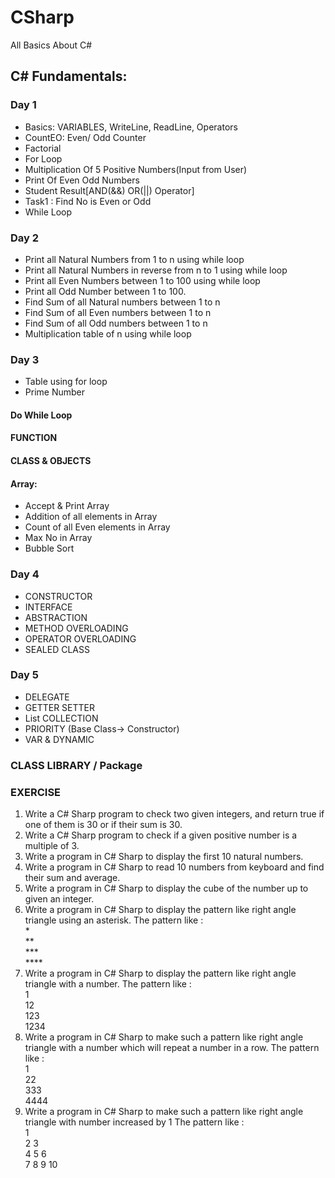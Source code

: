 # CSharp
All Basics About C#

## C# Fundamentals:
### Day 1
- Basics: VARIABLES, WriteLine, ReadLine, Operators
- CountEO: Even/ Odd Counter
- Factorial
- For Loop
- Multiplication Of 5 Positive Numbers(Input from User)
- Print Of Even Odd Numbers
- Student Result[AND(&&) OR(||) Operator]
- Task1 : Find No is Even or Odd
- While Loop

### Day 2
- Print all Natural Numbers from 1 to n using while loop
- Print all Natural Numbers in reverse from n to 1 using while loop
- Print all Even Numbers between 1 to 100 using while loop
- Print all Odd Number between 1 to 100.
- Find Sum of all Natural numbers between 1 to n
- Find Sum of all Even numbers between 1 to n
- Find Sum of all Odd numbers between 1 to n
- Multiplication table of n using while loop

### Day 3
- Table using for loop
- Prime Number

#### Do While Loop
#### FUNCTION
#### CLASS & OBJECTS

#### Array:
- Accept & Print Array
- Addition of all elements in Array
- Count of all Even elements in Array
- Max No in Array
- Bubble Sort

### Day 4
- CONSTRUCTOR
- INTERFACE
- ABSTRACTION 
- METHOD OVERLOADING
- OPERATOR OVERLOADING
- SEALED CLASS

### Day 5
- DELEGATE
- GETTER SETTER
- List COLLECTION
- PRIORITY (Base Class-> Constructor)
- VAR & DYNAMIC

### CLASS LIBRARY / Package

### EXERCISE 
1. Write a C# Sharp program to check two given integers, and return true if one of them is 30 or if their sum is 30. 
2. Write a C# Sharp program to check if a given positive number is a multiple of 3.
3. Write a program in C# Sharp to display the first 10 natural numbers.
4. Write a program in C# Sharp to read 10 numbers from keyboard and find their sum and average.
5. Write a program in C# Sharp to display the cube of the number up to given an integer.
6. Write a program in C# Sharp to display the pattern like right angle triangle using an asterisk. 
                The pattern like :</BR>
                *</BR>
                **</BR>
                ***</BR>
                ****</BR>
7. Write a program in C# Sharp to display the pattern like right angle triangle with a number. 
                The pattern like :</BR>
                1</BR>
                12</BR>
                123</BR>
                1234</BR>
8. Write a program in C# Sharp to make such a pattern like right angle triangle with a number which will repeat a number in a row. 
                The pattern like :</BR>
                1</BR>
                22</BR>
                333</BR>
                4444</BR>
9. Write a program in C# Sharp to make such a pattern like right angle triangle with number increased by 1
                The pattern like :</BR>
                1</BR>
                2 3</BR>
                4 5 6</BR>
                7 8 9 10 </BR>
